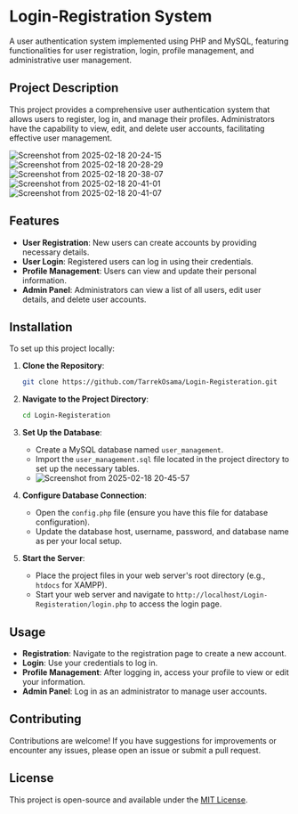 # Login-Registration System

A user authentication system implemented using PHP and MySQL, featuring functionalities for user registration, login, profile management, and administrative user management.

## Project Description

This project provides a comprehensive user authentication system that allows users to register, log in, and manage their profiles. Administrators have the capability to view, edit, and delete user accounts, facilitating effective user management.

![Screenshot from 2025-02-18 20-24-15](https://github.com/user-attachments/assets/cd95877c-6011-4140-b1a3-9b5eaad80089)
![Screenshot from 2025-02-18 20-28-29](https://github.com/user-attachments/assets/e33ec21d-dbfd-4389-9d08-14eaf7441a02)
![Screenshot from 2025-02-18 20-38-07](https://github.com/user-attachments/assets/f0ebe186-a232-4698-a0de-2ac5a6e5919c)
![Screenshot from 2025-02-18 20-41-01](https://github.com/user-attachments/assets/b5ad1ea9-9a22-43db-bea3-8205525cc1fc)
![Screenshot from 2025-02-18 20-41-07](https://github.com/user-attachments/assets/ea4556d7-a652-447d-8aab-340c2da9d556)




## Features

- **User Registration**: New users can create accounts by providing necessary details.
- **User Login**: Registered users can log in using their credentials.
- **Profile Management**: Users can view and update their personal information.
- **Admin Panel**: Administrators can view a list of all users, edit user details, and delete user accounts.

## Installation

To set up this project locally:

1. **Clone the Repository**:
   ```bash
   git clone https://github.com/TarrekOsama/Login-Registeration.git
   ```
2. **Navigate to the Project Directory**:
   ```bash
   cd Login-Registeration
   ```
3. **Set Up the Database**:
   - Create a MySQL database named `user_management`.
   - Import the `user_management.sql` file located in the project directory to set up the necessary tables.
   - ![Screenshot from 2025-02-18 20-45-57](https://github.com/user-attachments/assets/65f74b7d-c881-4540-8efa-394dcde4eed5)

4. **Configure Database Connection**:
   - Open the `config.php` file (ensure you have this file for database configuration).
   - Update the database host, username, password, and database name as per your local setup.
5. **Start the Server**:
   - Place the project files in your web server's root directory (e.g., `htdocs` for XAMPP).
   - Start your web server and navigate to `http://localhost/Login-Registeration/login.php` to access the login page.

## Usage

- **Registration**: Navigate to the registration page to create a new account.
- **Login**: Use your credentials to log in.
- **Profile Management**: After logging in, access your profile to view or edit your information.
- **Admin Panel**: Log in as an administrator to manage user accounts.

## Contributing

Contributions are welcome! If you have suggestions for improvements or encounter any issues, please open an issue or submit a pull request.

## License

This project is open-source and available under the [MIT License](LICENSE).
